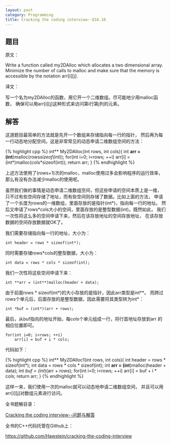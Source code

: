 ```yaml
---
layout: post
category: Programming
title: Cracking the coding interview--Q16.10
---
```


## 题目

原文：

Write a function called my2DAlloc which allocates a two dimensional 
array. Minimize the number of calls to malloc and make sure that the 
memory is accessible by the notation arr[i][j].

译文：

写一个名为my2DAlloc的函数，用它开一个二维数组。尽可能地少用malloc函数，
确保可以用arr[i][j]这种形式来访问第i行第j列的元素。

## 解答

这道题目最简单的方法就是先开一个数组来存储指向每一行的指针，
然后再为每一行动态地分配空间。这是非常常见的动态申请二维数组空间的方法：

{% highlight cpp %}
int** My2DAlloc(int rows, int cols){
    int **arr = (int**)malloc(rows*sizeof(int*));
    for(int i=0; i<rows; ++i)
        arr[i] = (int*)malloc(cols*sizeof(int));
    return arr;
}
{% endhighlight %}

上述方法使用了(rows+1)次的malloc，malloc使用过多会影响程序的运行效率，
那么有没有办法减少malloc的使用呢。

虽然我们做的事情是动态申请二维数组空间，但这些申请的空间本质上是一维，
只不过有些空间存储了地址，而有些空间则存储了数据。比如上面的方法，
申请了一个长度为rows的一维数组，里面存放的是指针(int\*)，指向每一行的地址。 
然后又申请了rows*cols大小的空间，里面存放的是整型数据(int)。既然如此，
我们一次性将这么多的空间申请下来，然后在该存放地址的空间存放地址，
在该存放数据的空间存放数据就OK了。

我们需要存储指向每一行的地址，大小为：

	int header = rows * sizeof(int*);
	
同时需要存储rows*cols的整型数据，大小为：

    int data = rows * cols * sizeof(int);

我们一次性将这些空间申请下来：

    int **arr = (int**)malloc(header + data);
	
由于前面rows * sizeof(int\*)的大小存放的是指针，因此arr类型是int**。
而跨过rows个单元后，后面存放的是整型数据，因此需要将其类型转为int\*：

    int *buf = (int*)(arr + rows);

最后，从buf指向的地址开始，每cols个单元组成一行，将行首地址存放到arr
的相应位置即可。

    for(int i=0; i<rows; ++i)
        arr[i] = buf + i * cols;

代码如下：

{% highlight cpp %}
int** My2DAlloc1(int rows, int cols){
    int header = rows * sizeof(int*);
    int data = rows * cols * sizeof(int);
    int **arr = (int**)malloc(header + data);
    int *buf = (int*)(arr + rows);
    for(int i=0; i<rows; ++i)
        arr[i] = buf + i * cols;
    return arr;
}
{% endhighlight %}

这样一来，我们使用一次的malloc就可以动态地申请二维数组空间，
并且可以用arr[i][j]对数组元素进行访问。


全书题解目录：

[Cracking the coding interview--问题与解答](/posts/ctci-solutions-contents.html)

全书的C++代码托管在Github上：

<https://github.com/Hawstein/cracking-the-coding-interview>

